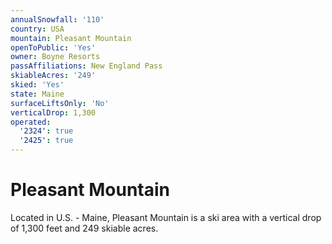 ```yaml
---
annualSnowfall: '110'
country: USA
mountain: Pleasant Mountain
openToPublic: 'Yes'
owner: Boyne Resorts
passAffiliations: New England Pass
skiableAcres: '249'
skied: 'Yes'
state: Maine
surfaceLiftsOnly: 'No'
verticalDrop: 1,300
operated:
  '2324': true
  '2425': true
---
```



# Pleasant Mountain

Located in U.S. - Maine, Pleasant Mountain is a ski area with a vertical drop of 1,300 feet and 249 skiable acres.
